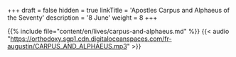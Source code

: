 +++
draft = false
hidden = true
linkTitle = 'Apostles Carpus and Alphaeus of the Seventy'
description = '8 June'
weight = 8
+++

{{% include file="content/en/lives/carpus-and-alphaeus.md" %}}
{{< audio "https://orthodoxy.sgp1.cdn.digitaloceanspaces.com/fr-augustin/CARPUS_AND_ALPHAEUS.mp3" >}}
